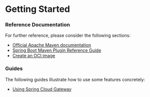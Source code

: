 # Getting Started

### Reference Documentation

For further reference, please consider the following sections:

* [Official Apache Maven documentation](https://maven.apache.org/guides/index.html)
* [Spring Boot Maven Plugin Reference Guide](https://docs.spring.io/spring-boot/docs/2.3.8.BUILD-SNAPSHOT/maven-plugin/reference/html/)
* [Create an OCI image](https://docs.spring.io/spring-boot/docs/2.3.8.BUILD-SNAPSHOT/maven-plugin/reference/html/#build-image)

### Guides

The following guides illustrate how to use some features concretely:

* [Using Spring Cloud Gateway](https://github.com/spring-cloud-samples/spring-cloud-gateway-sample)

